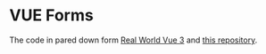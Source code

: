 # VUE Forms

The code in pared down form
[Real World Vue 3](https://www.vuemastery.com/courses/real-world-vue3)
and
[this repository]().
